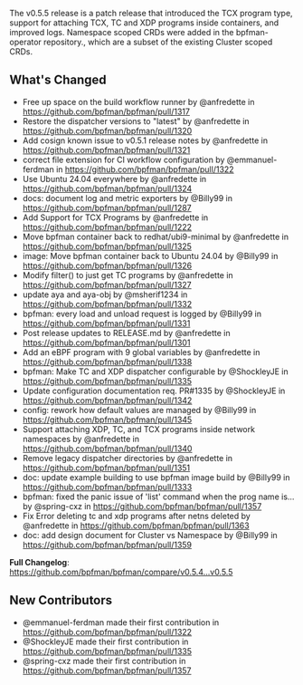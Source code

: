 The v0.5.5 release is a patch release that introduced the TCX program type, support for attaching TCX, TC and XDP programs inside containers, and improved logs. Namespace scoped CRDs were added in the bpfman-operator repository., which are a subset of the existing Cluster scoped CRDs.

## What's Changed
* Free up space on the build workflow runner by @anfredette in https://github.com/bpfman/bpfman/pull/1317
* Restore the dispatcher versions to "latest" by @anfredette in https://github.com/bpfman/bpfman/pull/1320
* Add cosign known issue to v0.5.1 release notes by @anfredette in https://github.com/bpfman/bpfman/pull/1321
* correct file extension for CI workflow configuration by @emmanuel-ferdman in https://github.com/bpfman/bpfman/pull/1322
* Use Ubuntu 24.04 everywhere by @anfredette in https://github.com/bpfman/bpfman/pull/1324
* docs: document log and metric exporters by @Billy99 in https://github.com/bpfman/bpfman/pull/1287
* Add Support for TCX Programs by @anfredette in https://github.com/bpfman/bpfman/pull/1222
* Move bpfman container back to redhat/ubi9-minimal by @anfredette in https://github.com/bpfman/bpfman/pull/1325
* image: Move bpfman container back to Ubuntu 24.04 by @Billy99 in https://github.com/bpfman/bpfman/pull/1326
* Modify filter() to just get TC programs by @anfredette in https://github.com/bpfman/bpfman/pull/1327
* update aya and  aya-obj by @msherif1234 in https://github.com/bpfman/bpfman/pull/1332
* bpfman: every load and unload request is logged by @Billy99 in https://github.com/bpfman/bpfman/pull/1331
* Post release updates to RELEASE.md by @anfredette in https://github.com/bpfman/bpfman/pull/1301
* Add an eBPF program with 9 global variables by @anfredette in https://github.com/bpfman/bpfman/pull/1338
* bpfman: Make TC and XDP dispatcher configurable by @ShockleyJE in https://github.com/bpfman/bpfman/pull/1335
* Update configuration documentation req. PR#1335 by @ShockleyJE in https://github.com/bpfman/bpfman/pull/1342
* config: rework how default values are managed by @Billy99 in https://github.com/bpfman/bpfman/pull/1345
* Support attaching XDP, TC, and TCX programs inside network namespaces by @anfredette in https://github.com/bpfman/bpfman/pull/1340
* Remove legacy dispatcher directories by @anfredette in https://github.com/bpfman/bpfman/pull/1351
* doc: update example building to use bpfman image build by @Billy99 in https://github.com/bpfman/bpfman/pull/1333
* bpfman: fixed the panic issue of 'list' command when the prog name is… by @spring-cxz in https://github.com/bpfman/bpfman/pull/1357
* Fix Error deleting tc and xdp programs after netns deleted by @anfredette in https://github.com/bpfman/bpfman/pull/1363
* doc: add design document for Cluster vs Namespace by @Billy99 in https://github.com/bpfman/bpfman/pull/1359

**Full Changelog**: https://github.com/bpfman/bpfman/compare/v0.5.4...v0.5.5

## New Contributors
* @emmanuel-ferdman made their first contribution in https://github.com/bpfman/bpfman/pull/1322
* @ShockleyJE made their first contribution in https://github.com/bpfman/bpfman/pull/1335
* @spring-cxz made their first contribution in https://github.com/bpfman/bpfman/pull/1357

